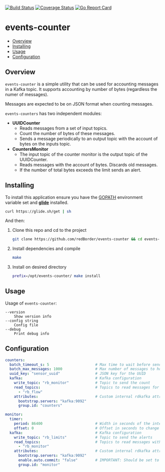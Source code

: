 [![Build Status](https://travis-ci.org/redBorder/events-counter.svg?branch=master)](https://travis-ci.org/redBorder/events-counter)
[![Coverage Status](https://coveralls.io/repos/github/redBorder/events-counter/badge.svg)](https://coveralls.io/github/redBorder/events-counter)
[![Go Report Card](https://goreportcard.com/badge/github.com/redBorder/events-counter)](https://goreportcard.com/report/github.com/redBorder/events-counter)

# events-counter

* [Overview](#overview)
* [Installing](#installing)
* [Usage](#usage)
* [Configuration](#configuration)

## Overview

`events-counter` is a simple utility that can be used for accounting messages
in a Kafka topic. It supports accounting by number of bytes (regardless the
numer of messages).

Messages are expected to be on JSON format when counting messages.

`events-counters` has two independent modules:

- **UUIDCounter**
  - Reads messages from a set of input topics.
  - Count the number of bytes of these messages.
  - Sends a message periodically to an output topic with the account of bytes
  on the inputs topic.
- **CountersMonitor**
  - The input topic of the counter monitor is the output topic of the UUIDCounter.
  - Reads messages with the account of bytes. Discards old messages.
  - If the number of total bytes exceeds the limit sends an alert.

## Installing

To install this application ensure you have the
[GOPATH](https://golang.org/doc/code.html#GOPATH) environment variable set and
**[glide](https://glide.sh/)** installed.

```bash
curl https://glide.sh/get | sh
```

And then:

1. Clone this repo and cd to the project

    ```bash
    git clone https://github.com/redBorder/events-counter && cd events-counter
    ```
2. Install dependencies and compile

    ```bash
    make
    ```
3. Install on desired directory

    ```bash
    prefix=/opt/events-counter/ make install
    ```

## Usage

Usage of `events-counter`:

```
--version
    Show version info
--config string
    Config file
--debug
    Print debug info
```

## Configuration

```yaml
counters:
  batch_timeout_s: 5                     # Max time to wait before send a count message
  batch_max_messages: 1000               # Max number of messages to hold before send a count message
  uuid_key: "sensor_uuid"                # JSON key for the UUID
  kafka:                                 # Kafka configuration
    write_topic: "rb_monitor"            # Topic to send the count
    read_topics:                         # Topics to read messages for accounting
      - "rb_flow"
    attributes:                          # Custom internal rdkafka attributes
      bootstrap.servers: "kafka:9092"
      group.id: "counters"

monitor:
  timer:
    period: 86400                        # Width in seconds of the interval between counters reset (86400 -> 24h)
    offset: 0                            # Offset in seconds to change the start of the interval (0 -> 00:00h)
  kafka:                                 # Kafka configuration
    write_topic: "rb_limits"             # Topic to send the alerts
    read_topics:                         # Topics to read messages with accounting info
      - "rb_monitor"
    attributes:                          # Custom internal rdkafka attributes
      bootstrap.servers: "kafka:9092"
      enable.auto.commit: "false"        # IMPORTANT: Should be set to false
      group.id: "monitor"
```
